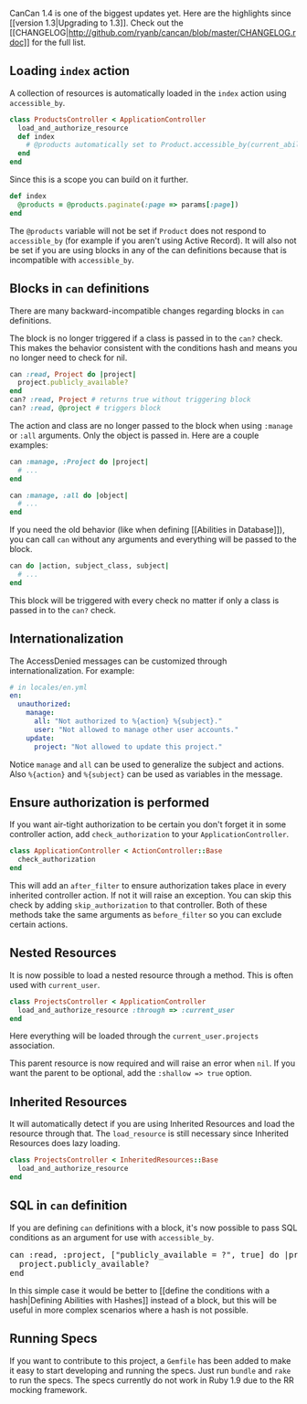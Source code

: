 CanCan 1.4 is one of the biggest updates yet. Here are the highlights since [[version 1.3|Upgrading to 1.3]]. Check out the [[CHANGELOG|http://github.com/ryanb/cancan/blob/master/CHANGELOG.rdoc]] for the full list.

## Loading `index` action

A collection of resources is automatically loaded in the `index` action using `accessible_by`.

```ruby
class ProductsController < ApplicationController
  load_and_authorize_resource
  def index
    # @products automatically set to Product.accessible_by(current_ability)
  end
end
```

Since this is a scope you can build on it further.

```ruby
def index
  @products = @products.paginate(:page => params[:page])
end
```

The `@products` variable will not be set if `Product` does not respond to `accessible_by` (for example if you aren't using Active Record). It will also not be set if you are using blocks in any of the can definitions because that is incompatible with `accessible_by`.


## Blocks in `can` definitions

There are many backward-incompatible changes regarding blocks in `can` definitions.

The block is no longer triggered if a class is passed in to the `can?` check. This makes the behavior consistent with the conditions hash and means you no longer need to check for nil.

```ruby
can :read, Project do |project|
  project.publicly_available?
end
can? :read, Project # returns true without triggering block
can? :read, @project # triggers block
```

The action and class are no longer passed to the block when using `:manage` or `:all` arguments. Only the object is passed in. Here are a couple examples:

```ruby
can :manage, :Project do |project|
  # ...
end

can :manage, :all do |object|
  # ...
end
```

If you need the old behavior (like when defining [[Abilities in Database]]), you can call `can` without any arguments and everything will be passed to the block.

```ruby
can do |action, subject_class, subject|
  # ...
end
```

This block will be triggered with every check no matter if only a class is passed in to the `can?` check.


## Internationalization

The AccessDenied messages can be customized through internationalization. For example:

```yaml
# in locales/en.yml
en:
  unauthorized:
    manage:
      all: "Not authorized to %{action} %{subject}."
      user: "Not allowed to manage other user accounts."
    update:
      project: "Not allowed to update this project."
```

Notice `manage` and `all` can be used to generalize the subject and actions. Also `%{action}` and `%{subject}` can be used as variables in the message.


## Ensure authorization is performed

If you want air-tight authorization to be certain you don't forget it in some controller action, add `check_authorization` to your `ApplicationController`.

```ruby
class ApplicationController < ActionController::Base
  check_authorization
end
```

This will add an `after_filter` to ensure authorization takes place in every inherited controller action. If not it will raise an exception. You can skip this check by adding `skip_authorization` to that controller. Both of these methods take the same arguments as `before_filter` so you can exclude certain actions.


## Nested Resources

It is now possible to load a nested resource through a method. This is often used with `current_user`.

```ruby
class ProjectsController < ApplicationController
  load_and_authorize_resource :through => :current_user
end
```

Here everything will be loaded through the `current_user.projects` association.

This parent resource is now required and will raise an error when `nil`. If you want the parent to be optional, add the `:shallow => true` option.


## Inherited Resources

It will automatically detect if you are using Inherited Resources and load the resource through that. The `load_resource` is still necessary since Inherited Resources does lazy loading.

```ruby
class ProjectsController < InheritedResources::Base
  load_and_authorize_resource
end
```


## SQL in `can` definition

If you are defining `can` definitions with a block, it's now possible to pass SQL conditions as an argument for use with `accessible_by`.

<pre>
can :read, :project, ["publicly_available = ?", true] do |project|
  project.publicly_available?
end
</pre>

In this simple case it would be better to [[define the conditions with a hash|Defining Abilities with Hashes]] instead of a block, but this will be useful in more complex scenarios where a hash is not possible.


## Running Specs

If you want to contribute to this project, a `Gemfile` has been added to make it easy to start developing and running the specs. Just run `bundle` and `rake` to run the specs. The specs currently do not work in Ruby 1.9 due to the RR mocking framework.

